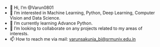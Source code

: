 - 👋 Hi, I’m @Varun0801
- 👀 I’m interested in Machine Learning, Python, Deep Learning, Computer Vision and Data Science.
- 🌱 I’m currently learning Advance Python.
- 💞️ I’m looking to collaborate on any projects related to my areas of interests.
- 📫 How to reach me via mail: varunsakunia_bi@srmuniv.edu.in

<!---
Varun0801/Varun0801 is a ✨ special ✨ repository because its `README.md` (this file) appears on your GitHub profile.
You can click the Preview link to take a look at your changes.
--->
